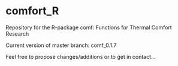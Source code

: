 # comfort_R
Repository for the R-package comf: Functions for Thermal Comfort Research

Current version of master branch: comf_0.1.7

Feel free to propose changes/additions or to get in contact...
